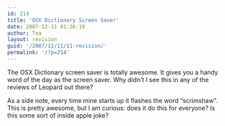 ```yaml
---
id: 214
title: 'OSX Dictionary Screen Saver'
date: 2007-12-11 01:36:19
author: Tea
layout: revision
guid: '/2007/12/11/11-revision/'
permalink: '/?p=214'
---
```


The OSX Dictionary screen saver is totally awesome. It gives you a handy word of the day as the screen saver. Why didn't I see this in any of the reviews of Leopard out there?

As a side note, every time mine starts up it flashes the word “scrimshaw”. This is pretty awesome, but I am curious: does it do this for everyone? Is this some sort of inside apple joke?